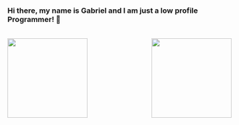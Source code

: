 ### Hi there, my name is Gabriel and I am just a low profile Programmer! 👋

<br>

<div align = "center"> 
<img align = "left" height = "180px" src="https://github-readme-stats.vercel.app/api/top-langs/?username=Gabriel-Panza&theme=codeSTACKr&langs_count=8)"> </img>
<img align = "right" height = "180px" src="https://github-readme-stats.vercel.app/api?username=Gabriel-Panza&show_icons=true&theme=codeSTACKr"> </img>
</div>
